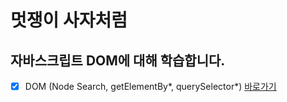 # 멋쟁이 사자처럼
## 자바스크립트 DOM에 대해 학습합니다.

- [x] DOM (Node Search, getElementBy*, querySelector*) [바로가기](https://github.com/Majesty-jun/core_javascript/blob/02.dom/client/chapter/core/01.traversal.js)
